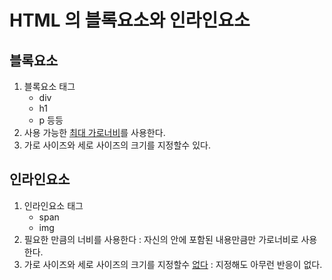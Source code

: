 # HTML 의 블록요소와 인라인요소

## 블록요소

1. 블록요소 태그 
   - div
   - h1
   - p 등등
2. 사용 가능한 <u>최대 가로너비</u>를 사용한다.
3. 가로 사이즈와 세로 사이즈의 크기를 지정할수 있다. 

## 인라인요소

1. 인라인요소 태그
   - span
   - img
2. 필요한 만큼의 너비를 사용한다 : 자신의 안에  포함된 내용만큼만 가로너비로 사용한다.
3. 가로 사이즈와 세로 사이즈의 크기를 지정할수 <u>없다</u> : 지정해도 아무런 반응이 없다.


